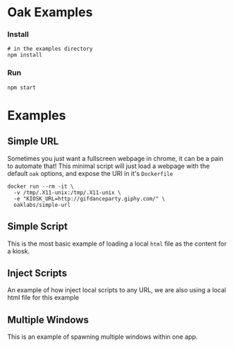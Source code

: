 # Oak Examples

### Install

```
# in the examples directory
npm install
```

### Run
```
npm start
```

# Examples

## Simple URL

Sometimes you just want a fullscreen webpage in chrome, it can be a pain to automate that! This minimal script will just load a webpage with the default `oak` options, and expose the URI in it's `Dockerfile`

```
docker run --rm -it \
  -v /tmp/.X11-unix:/tmp/.X11-unix \
  -e "KIOSK_URL=http://gifdanceparty.giphy.com/" \
  oaklabs/simple-url
```

## Simple Script

This is the most basic example of loading a local `html` file as the content for a kiosk.

## Inject Scripts

An example of how inject local scripts to any URL, we are also using a local html file for this example

## Multiple Windows

This is an example of spawning multiple windows within one app.
